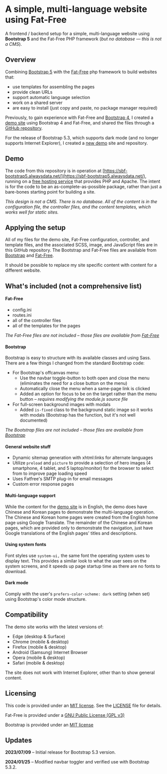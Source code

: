 A simple, multi-language website using Fat-Free
============================

A frontend / backend setup for a simple, multi-language website using **Bootstrap 5** and the Fat-Free PHP framework (*but no database — this is not a CMS*).

## Overview

Combining [Bootstrap 5](https://getbootstrap.com/docs/5.3/getting-started/introduction/) with the [Fat-Free](https://fatfreeframework.com) php framework to build websites that:

* use templates for assembling the pages
* provide clean URLs
* support automatic language selection
* work on a shared server
* are easy to install (just copy and paste, no package manager required)

Previously, to gain experience with Fat-Free and [Bootstrap 4](https://getbootstrap.com/docs/4.6/getting-started/introduction/), I created a [demo site](http://sbf-testing.byethost7.com/en/home) using Bootstrap 4 and Fat-Free, and shared the files through a [GitHub repository](https://github.com/RichDeBourke/simple-f3-multi-lang-site).

For the release of Bootstrap 5.3, which supports dark mode (and no longer supports Internet Explorer), I created a [new demo](https://sbf-bootstrap5.alwaysdata.net/) site and repository.

## Demo

The code from this repository is in operation at [https://sbf-bootstrap5.alwaysdata.net/](https://sbf-bootstrap5.alwaysdata.net/), running on a [free hosting service](https://www.alwaysdata.com/) that provides PHP and Apache. The intent is for the code to be an as-complete-as-possible package, rather than just a bare-bones starting point for building a site.

*This design is not a CMS. There is no database. All of the content is in the configuration file, the controller files, and the content templates, which works well for static sites.*


## Applying the setup

All of my files for the demo site, Fat-Free configuration, controller, and template files, and the associated SCSS, image, and JavaScript files are in this GitHub repository. The Bootstrap and Fat-Free files are available from [Bootstrap](https://getbootstrap.com/) and [Fat-Free](https://fatfreeframework.com).

It should be possible to replace my site specific content with content for a different website.

## What's included (not a comprehensive list)

#### Fat-Free

* config.ini
* routes.ini
* all of the controller files
* all of the templates for the pages  

*The Fat-Free files are not included – those files are available from [Fat-Free](https://fatfreeframework.com)*

#### Bootstrap

Bootstrap is easy to structure with its available classes and using Sass. There are a few things I changed from the standard Bootstrap code: 

* For Bootstrap's offcanvas menu:
  * Use the navbar toggle-button to both open and close the menu (eliminates the need for a close button on the menu)
  * Automatically close the menu when a same-page link is clicked
  * Added an option for focus to be on the target rather than the menu button – *requires modifying the module.js source file*
* For full-screen background images with modals
  * Added `is-fixed` class to the background static image so it works with modals (Bootstrap has the function, but it's not well documented)

*The Bootstrap files are not included – those files are available from [Bootstrap](https://getbootstrap.com/)*

#### General website stuff

* Dynamic sitemap generation with xhtml:links for alternate languages
* Utilize `preload` and `picture` to provide a selection of hero images (4 smartphone, 4 tablet, and 5 laptop/monitor) for the browser to select from to improve page loading speed
* Uses Fatfree's SMTP plug-in for email messages
* Custom error response pages

#### Multi-language support

While the content for the [demo site](https://sbf-bootstrap5.alwaysdata.net/) is in English, the demo does have Chinese and Korean pages to demonstrate the multi-language operation. The Chinese and Korean home pages were created from the English home page using Google Translate. The remainder of the Chinese and Korean pages, which are provided only to demonstrate the navigation, just have Google translations of the English pages' titles and descriptions.

#### Using system fonts

Font styles use `system-ui,` the same font the operating system uses to display text. This provides a similar look to what the user sees on the system screens, and it speeds up page startup time as there are no fonts to download.

#### Dark mode

Comply with the user's `prefers-color-scheme: dark` setting (when set) using Bootstrap's color mode structure.

## Compatibility

The demo site works with the latest versions of:

* Edge (desktop & Surface)
* Chrome (mobile & desktop)
* Firefox (mobile & desktop)
* Android (Samsung) Internet Browser
* Opera (mobile & desktop)
* Safari (mobile & desktop)

The site does not work with Internet Explorer, other than to show general content. 

## Licensing

This code is provided under an [MIT license](http://opensource.org/licenses/mit-license.php). See the [LICENSE](https://github.com/RichDeBourke/simple-f3-bootstrap-5-multi-lang-site/blob/main/LICENSE) file for details.

Fat-Free is provided under a [GNU Public License (GPL v3)](https://www.gnu.org/licenses/gpl-3.0.html)

Bootstrap is provided under an [MIT license](https://github.com/twbs/bootstrap/blob/master/LICENSE)

## Updates

**2023/07/09** – Initial release for Bootstrap 5.3 version.

**2024/01/25** – Modified navbar toggler and verified use with Bootstrap 5.3.2.
